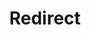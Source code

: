 ﻿---
layout: src/layouts/Redirect.astro
title: Redirect
redirect: /docs/octopus-rest-api/examples/releases/delete-project-releases
pubDate:  2023-01-01
navSearch: false
navSitemap: false
navMenu: false
---
